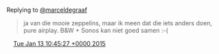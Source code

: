 Replying to [@marceldegraaf](https://twitter.com/marceldegraaf/status/554941438937796608)

> ja van die mooie zeppelins, maar ik meen dat die iets anders doen, pure airplay\. B&amp;W \+ Sonos kan niet goed samen :\-\(

<img src="../../media/tweet.ico" width="12" /> [Tue Jan 13 10:45:27 +0000 2015](https://twitter.com/DromerDenker/status/554952360574083072)